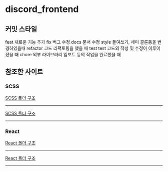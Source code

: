 # discord_frontend

## 커밋 스타일

feat 새로운 기능 추가
fix 버그 수정
docs 문서 수정
style 들여쓰기, 세미 콜론등을 변경하였을때
refactor 코드 리팩토링을 했을 때
test test 코드의 작성 및 수정이 이루어졌을 때
chore 외부 라이브러리 임포트 등의 작업을 완료했을 때

## 참조한 사이트

### SCSS

[SCSS 폴더 구조](https://mine-it-record.tistory.com/594)<hr />
[SCSS 폴더 구조](https://velog.io/@ohmy0418/SCSS-%ED%8F%B4%EB%8D%94%EA%B5%AC%EC%A1%B0)<hr />

### React

[React 폴더 구조](https://choyeon-dev.tistory.com/entry/React-%ED%94%84%EB%A1%9C%EC%A0%9D%ED%8A%B8-%ED%8F%B4%EB%8D%94%EA%B5%AC%EC%A1%B0-%EB%A6%AC%ED%8C%A9%ED%86%A0%EB%A7%81)<hr />
[React 폴더 구조](https://velog.io/@choco1drink/React-%EB%A6%AC%EC%95%A1%ED%8A%B8%EC%9D%98-%ED%8F%B4%EB%8D%94-%EA%B5%AC%EC%A1%B0-%EC%A0%95%EB%A6%AC%ED%95%98%EA%B8%B0)<hr />
